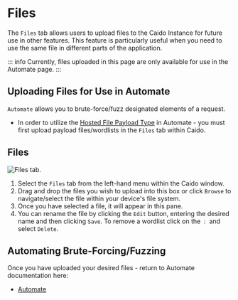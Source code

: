# Files

The `Files` tab allows users to upload files to the Caido Instance for future use in other features. This feature is particularly useful when you need to use the same file in different parts of the application.

::: info
Currently, files uploaded in this page are only available for use in the Automate page.
:::

## Uploading Files for Use in Automate

`Automate` allows you to brute-force/fuzz designated elements of a request.

- In order to utilize the [Hosted File Payload Type](/reference/features/testing/automate.md#payload-types) in Automate - you must first upload payload files/wordlists in the `Files` tab within Caido.

## Files

<img alt="Files tab." src="/_images/upload_wordlist_tab.png" center/>

1. Select the `Files` tab from the left-hand menu within the Caido window.
2. Drag and drop the files you wish to upload into this box or click `Browse` to navigate/select the file within your device's file system.
3. Once you have selected a file, it will appear in this pane.
4. You can rename the file by clicking the `Edit` button, entering the desired name and then clicking `Save`. To remove a wordlist click on the `⋮` and select `Delete`.

## Automating Brute-Forcing/Fuzzing

Once you have uploaded your desired files - return to Automate documentation here:

- [Automate](../testing/automate.md)
